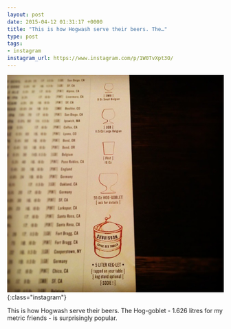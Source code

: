 ```yaml
---
layout: post
date: 2015-04-12 01:31:17 +0000
title: "This is how Hogwash serve their beers. The…"
type: post
tags:
- instagram
instagram_url: https://www.instagram.com/p/1W0TvXpt3O/
---
```


![Instagram - 1W0TvXpt3O](/img/1W0TvXpt3O.jpg){:class="instagram"}

This is how Hogwash serve their beers. The Hog-goblet - 1.626 litres for my metric friends - is surprisingly popular.

